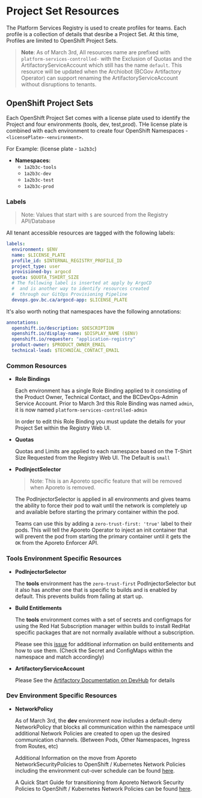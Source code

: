 # Project Set Resources

The Platform Services Registry is used to create profiles for teams. Each profile is a collection of details that desribe a Project Set. At this time, Profiles are limited to OpenShift Project Sets.

> **Note**: As of March 3rd, All resources name are prefixed with `platform-services-controlled-` with the Exclusion of Quotas and the ArtifactoryServiceAccount which still has the name `default`. This resource will be updated when the Archiobot (BCGov Artifactory Operator) can support renaming the ArtifactoryServiceAccount without disruptions to tenants.

## OpenShift Project Sets

Each OpenShift Project Set comes with a license plate used to identify the Project and four environments (tools, dev, test,prod). THe license plate is combined with each environment to create four OpenShift Namespaces - `<licensePlate>-<environment>`.

For Example: (license plate - `1a2b3c`)
- **Namespaces:**
  - `1a2b3c-tools`
  - `1a2b3c-dev`
  - `1a2b3c-test`
  - `1a2b3c-prod`

### Labels

> Note: Values that start with `$` are sourced from the Registry API/Database

All tenant accessible resources are tagged with the following labels:

```yaml
labels:
  environment: $ENV
  name: $LICENSE_PLATE
  profile_id: $INTERNAL_REGISTRY_PROFILE_ID
  project_type: user
  provisioned-by: argocd
  quota: $QUOTA_TSHIRT_SIZE
  # The following label is inserted at apply by ArgoCD
  #  and is another way to identify resources created
  #  through our GitOps Provisioning Pipeline
  devops.gov.bc.ca/argocd-app: $LICENSE_PLATE
```

It's also worth noting that namespaces have the following annotations:

```yaml
annotations:
  openshift.io/description: $DESCRIPTION
  openshift.io/display-name: $DISPLAY_NAME ($ENV)
  openshift.io/requester: "application-registry"
  product-owner: $PRODUCT_OWNER_EMAIL
  technical-lead: $TECHNICAL_CONTACT_EMAIL
```

### Common Resources

- **Role Bindings**

  Each environment has a single Role Binding applied to it consisting of the Product Owner, Technical Contact, and the BCDevOps-Admin Service Account. Prior to March 3rd this Role Binding was named `admin`, it is now named `platform-services-controlled-admin`

  In order to edit this Role Binding you must update the details for your Project Set within the Registry Web UI.

- **Quotas**

  Quotas and Limits are applied to each namespace based on the T-Shirt Size Requested from the Registry Web UI. The Default is `small`

- **PodInjectSelector**

  > Note: This is an Aporeto specific feature that will be removed when Aporeto is removed.

  The PodInjectorSelector is applied in all environments and gives teams the ability to force their pod to wait until the network is completely up and available before starting the primary container within the pod.

  Teams can use this by adding a `zero-trust-first: 'true'` label to their pods. This will tell the Aporeto Operator to inject an init container that will prevent the pod from starting the primary container until it gets the `OK` from the Aporeto Enforcer API.

### Tools Environment Specific Resources

- **PodInjectorSelector**

  The **tools** environment has the `zero-trust-first` PodInjectorSelector but it also has another one that is specific to builds and is enabled by default. This prevents builds from failing at start up.

- **Build Entitlements**

  The **tools** environment comes with a set of secrets and configmaps for using the Red Hat Subscription manager within builds to install RedHat specific packages that are not normally available without a subscription.

  Please see this [issue](https://github.com/BCDevOps/OpenShift4-Migration/issues/15) for additional information on build entitements and how to use them. (Check the Secret and ConfigMaps within the namespace and match accordingly)

- **ArtifactoryServiceAccount**

  Please See the [Artifactory Documentation on DevHub](https://developer.gov.bc.ca/Artifact-Repositories-(Artifactory)) for details

### Dev Environment Specific Resources

- **NetworkPolicy**

  As of March 3rd, the **dev** environment now includes a default-deny NetworkPolicy that blocks all communication within the namespace until additional Network Policies are created to open up the desired communication channels. (Between Pods, Other Namespaces, Ingress from Routes, etc)

  Additional Information on the move from Aporeto NetworkSecurityPolicies to OpenShift / Kubernetes Network Policies including the environment cut-over schedule can be found [here](https://github.com/BCDevOps/developer-experience/issues/902).

  A Quick Start Guide for transitioning from Aporeto Network Security Policies to OpenShift / Kubernetes Network Policies can be found [here](https://github.com/bcgov/networkpolicy-migration-workshop).
